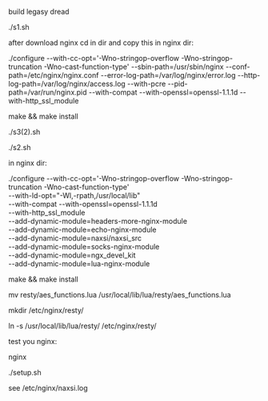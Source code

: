 build legasy dread 


./s1.sh

after download nginx cd in dir and copy this in nginx dir:

./configure --with-cc-opt='-Wno-stringop-overflow -Wno-stringop-truncation -Wno-cast-function-type' --sbin-path=/usr/sbin/nginx --conf-path=/etc/nginx/nginx.conf --error-log-path=/var/log/nginx/error.log --http-log-path=/var/log/nginx/access.log --with-pcre --pid-path=/var/run/nginx.pid --with-compat --with-openssl=openssl-1.1.1d --with-http_ssl_module 

make && make install 

./s3(2).sh 

./s2.sh

in nginx dir:

./configure --with-cc-opt='-Wno-stringop-overflow -Wno-stringop-truncation -Wno-cast-function-type' \
--with-ld-opt="-Wl,-rpath,/usr/local/lib" \
--with-compat --with-openssl=openssl-1.1.1d \
--with-http_ssl_module \
--add-dynamic-module=headers-more-nginx-module \
--add-dynamic-module=echo-nginx-module \
--add-dynamic-module=naxsi/naxsi_src \
--add-dynamic-module=socks-nginx-module \
--add-dynamic-module=ngx_devel_kit \
--add-dynamic-module=lua-nginx-module 

make && make install 

mv resty/aes_functions.lua /usr/local/lib/lua/resty/aes_functions.lua 

mkdir /etc/nginx/resty/

ln -s /usr/local/lib/lua/resty/ /etc/nginx/resty/

test you nginx:

nginx

./setup.sh

see /etc/nginx/naxsi.log 
